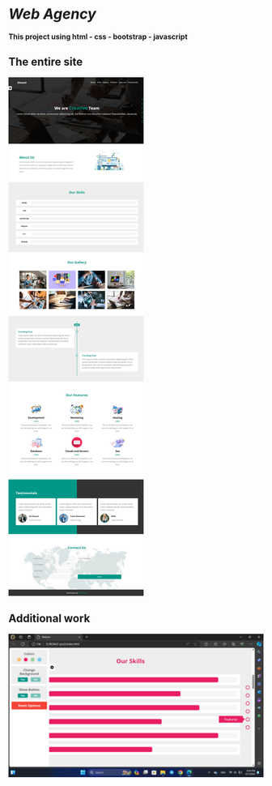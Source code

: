 # *Web Agency*

**This project using html - css - bootstrap - javascript**
## The entire site
![alt text](images/demo.jpeg)

## Additional work
![alt text](images/anim.png)
